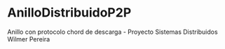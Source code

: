 # AnilloDistribuidoP2P
Anillo con protocolo chord de descarga - Proyecto Sistemas Distribuidos Wilmer Pereira
